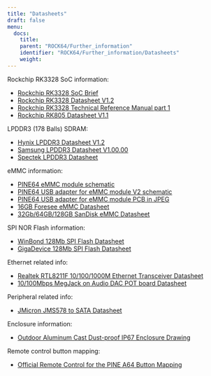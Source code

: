 ```yaml
---
title: "Datasheets"
draft: false
menu:
  docs:
    title:
    parent: "ROCK64/Further_information"
    identifier: "ROCK64/Further_information/Datasheets"
    weight: 
---
```


Rockchip RK3328 SoC information:

* [Rockchip RK3328 SoC Brief](https://www.rock-chips.com/a/en/products/RK33_Series/2017/0118/829.html)
* [Rockchip RK3328 Datasheet V1.2](https://rockchip.fr/RK3328%20datasheet%20V1.2.pdf)
* [Rockchip RK3328 Technical Reference Manual part 1](https://opensource.rock-chips.com/images/9/97/Rockchip_RK3328TRM_V1.1-Part1-20170321.pdf)
* [Rockchip RK805 Datasheet V1.1](https://files.pine64.org/doc/rock64/Rockchip_RK805_Datasheet_V1.1%C2%A020160921.pdf)

LPDDR3 (178 Balls) SDRAM:

* [Hynix LPDDR3 Datasheet V1.2](https://files.pine64.org/doc/rock64/H9CCNNNCLTMLAR(Rev1.2).pdf)
* [Samsung LPDDR3 Datasheet V1.00.00](https://files.pine64.org/doc/rock64/K4E8E324EB-EGCF000_DRAM_178F_11x11.5_Ver.1.00.00.pdf)
* [Spectek LPDDR3 Datasheet](https://files.pine64.org/doc/rock64/SPECTEK_178B_32GB_V91M_MOBILE_LPDDR3.pdf)

eMMC information:

* [PINE64 eMMC module schematic](https://files.pine64.org/doc/rock64/PINE64_eMMC_Module_20170719.pdf)
* [PINE64 USB adapter for eMMC module V2 schematic](https://files.pine64.org/doc/rock64/usb%20emmc%20module%20adapter%20v2.pdf)
* [PINE64 USB adapter for eMMC module PCB in JPEG](https://files.pine64.org/doc/rock64/USB%20adapter%20for%20eMMC%20module%20PCB.tar)
* [16GB Foresee eMMC Datasheet](https://files.pine64.org/doc/datasheet/pine64/E-00517%20FORESEE_eMMC_NCEMAM8B-16G%20SPEC.pdf)
* [32Gb/64GB/128GB SanDisk eMMC Datasheet](https://files.pine64.org/doc/datasheet/pine64/SDINADF4-16-128GB-H%20data%20sheet%20v1.13.pdf)

SPI NOR Flash information:

* [WinBond 128Mb SPI Flash Datasheet](https://files.pine64.org/doc/datasheet/pine64/w25q128jv%20spi%20revc%2011162016.pdf)
* [GigaDevice 128Mb SPI Flash Datasheet](https://files.pine64.org/doc/datasheet/pine64/GD25Q128C-Rev2.5.pdf)

Ethernet related info:

* [Realtek RTL8211F 10/100/1000M Ethernet Transceiver Datasheet](https://files.pine64.org/doc/datasheet/rock64/RTL8211F-CG-Realtek.pdf)
* [10/100Mbps MegJack on Audio DAC POT board Datasheet](https://files.pine64.org/doc/rock64/DGKYD111B096GWA1D.pdf)

Peripheral related info:

* [JMicron JMS578 to SATA  Datasheet](https://files.pine64.org/doc/rock64/PDS-16002%20JMS578%20Datasheet%20(Rev.%201.01).pdf)

Enclosure information:

* [Outdoor Aluminum Cast Dust-proof IP67 Enclosure Drawing](https://files.pine64.org/doc/datasheet/case/ROCK64%20Aluminum%20Waterproof%20Die%20Cast%20Casing.pdf)

Remote control button mapping:

* [Official Remote Control for the PINE A64 Button Mapping](https://files.pine64.org/doc/Pine%20A64%20Schematic/remote-wit-logo.jpg)
